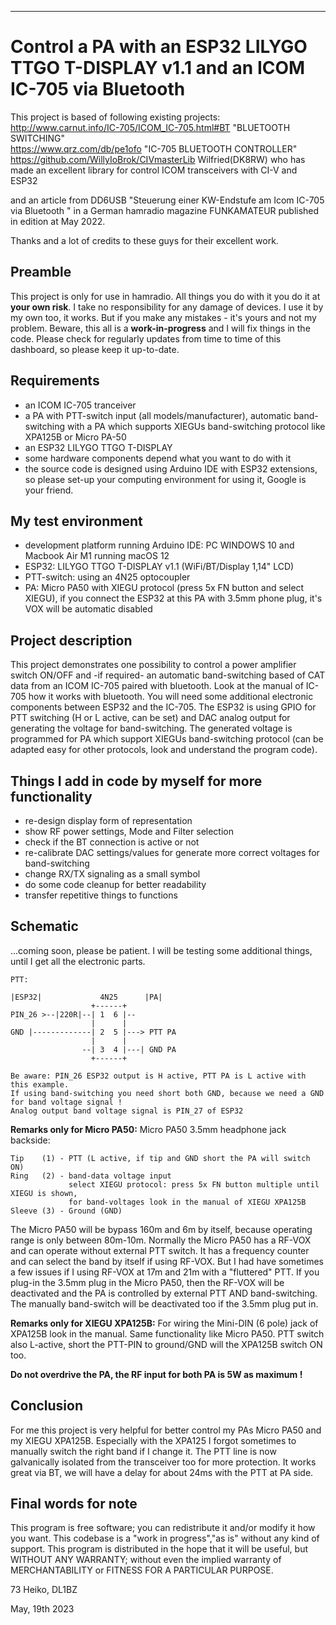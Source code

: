 ---
# Control a PA with an ESP32 LILYGO TTGO T-DISPLAY v1.1 and an ICOM IC-705 via Bluetooth ###

This project is based of following existing projects:\
http://www.carnut.info/IC-705/ICOM_IC-705.html#BT "BLUETOOTH SWITCHING"\
https://www.qrz.com/db/pe1ofo "IC-705 BLUETOOTH CONTROLLER"\
https://github.com/WillyIoBrok/CIVmasterLib Wilfried(DK8RW) who has made an excellent library for control ICOM transceivers with CI-V and ESP32

and an article from DD6USB "Steuerung einer KW-Endstufe am Icom IC-705 via Bluetooth " in a German hamradio magazine FUNKAMATEUR published in edition at May 2022.  

Thanks and a lot of credits to these guys for their excellent work.

## Preamble ##
This project is only for use in hamradio. All things you do with it you do it at **your own risk**. I take no responsibility for any damage of devices. I use it by my own too, it works. But if you make any mistakes - it's yours and not my problem.
Beware, this all is a **work-in-progress** and I will fix things in the code.
Please check for regularly updates from time to time of this dashboard, so please keep it up-to-date.

## Requirements ##
- an ICOM IC-705 tranceiver
- a PA with PTT-switch input (all models/manufacturer), automatic band-switching with a PA which supports XIEGUs band-switching protocol like XPA125B or Micro PA-50
- an ESP32 LILYGO TTGO T-DISPLAY
- some hardware components depend what you want to do with it
- the source code is designed using Arduino IDE with ESP32 extensions, so please set-up your computing environment for using it, Google is your friend.

## My test environment ##
- development platform running Arduino IDE: PC WINDOWS 10 and Macbook Air M1 running macOS 12
- ESP32: LILYGO TTGO T-DISPLAY v1.1 (WiFi/BT/Display 1,14" LCD)
- PTT-switch: using an 4N25 optocoupler
- PA: Micro PA50 with XIEGU protocol (press 5x FN button and select XIEGU), if you connect the ESP32 at this PA with 3.5mm phone plug, it's VOX will be automatic disabled

## Project description ##
This project demonstrates one possibility to control a power amplifier switch ON/OFF and -if required- an automatic band-switching based of CAT data from an ICOM IC-705 paired with bluetooth. Look at the manual of IC-705 how it works with bluetooth.
You will need some additional electronic components between ESP32 and the IC-705. The ESP32 is using GPIO for PTT switching (H or L active, can be set) and DAC analog output for generating the voltage for band-switching.
The generated voltage is programmed for PA which support XIEGUs band-switching protocol (can be adapted easy for other protocols, look and understand the program code).

## Things I add in code by myself for more functionality ##
- re-design display form of representation
- show RF power settings, Mode and Filter selection
- check if the BT connection is active or not
- re-calibrate DAC settings/values for generate more correct voltages for band-switching
- change RX/TX signaling as a small symbol
- do some code cleanup for better readability
- transfer repetitive things to functions

## Schematic ##

...coming soon, please be patient. I will be testing some additional things, until I get all the electronic parts.

```
PTT:

|ESP32|             4N25      |PA|
                  +------+
PIN_26 >--|220R|--| 1  6 |--
                  |      |
GND |-------------| 2  5 |---> PTT PA  
                  |      |
                --| 3  4 |---| GND PA
                  +------+

Be aware: PIN_26 ESP32 output is H active, PTT PA is L active with this example.
If using band-switching you need short both GND, because we need a GND for band voltage signal !
Analog output band voltage signal is PIN_27 of ESP32
```

**Remarks only for Micro PA50:**
Micro PA50 3.5mm headphone jack backside:
```
Tip    (1) - PTT (L active, if tip and GND short the PA will switch ON)
Ring   (2) - band-data voltage input
             select XIEGU protocol: press 5x FN button multiple until XIEGU is shown,
             for band-voltages look in the manual of XIEGU XPA125B
Sleeve (3) - Ground (GND)
```
The Micro PA50 will be bypass 160m and 6m by itself, because operating range is only between 80m-10m. Normally the Micro PA50 has a RF-VOX and can operate without external PTT switch. It has a frequency counter and can select the band by itself if using RF-VOX.
But I had have sometimes a few issues if I using RF-VOX at 17m and 21m with a "fluttered" PTT. If you plug-in the 3.5mm plug in the Micro PA50, then the RF-VOX will be deactivated and the PA is controlled by external PTT AND band-switching.
The manually band-switch will be deactivated too if the 3.5mm plug put in.

**Remarks only for XIEGU XPA125B:**
For wiring the Mini-DIN (6 pole) jack of XPA125B look in the manual. Same functionality like Micro PA50. PTT switch also L-active, short the PTT-PIN to ground/GND will the XPA125B switch ON too.

**Do not overdrive the PA, the RF input for both PA is 5W as maximum !**

## Conclusion ##
For me this project is very helpful for better control my PAs Micro PA50 and my XIEGU XPA125B. Especially with the XPA125 I forgot sometimes to manually switch the right band if I change it.
The PTT line is now galvanically isolated from the transceiver too for more protection. It works great via BT, we will have a delay for about 24ms with the PTT at PA side.

## Final words for note ##
This program is free software; you can redistribute it and/or modify it how you want.
This codebase is a "work in progress","as is" without any kind of support.
This program is distributed in the hope that it will be useful, but WITHOUT ANY WARRANTY; without even the implied warranty of MERCHANTABILITY or FITNESS FOR A PARTICULAR PURPOSE.

73 Heiko, DL1BZ

May, 19th 2023
